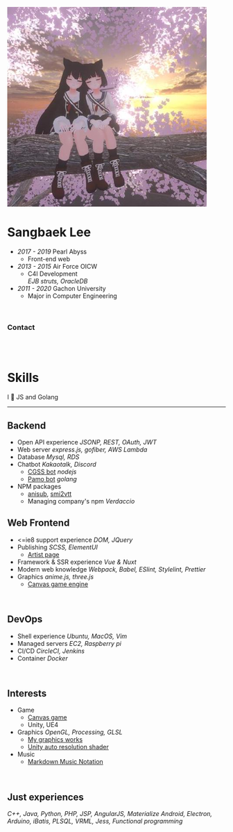 
[![avatar](img/avatar.jpg)](https://github.com/nupamore)

# Sangbaek Lee
- *2017 - 2019* Pearl Abyss
  - Front-end web
- *2013 - 2015* Air Force OICW
  - C4I Development  
    *EJB struts, OracleDB*
- *2011 - 2020* Gachon University
  - Major in Computer Engineering

<br>

### Contact
[<i class="fa fa-github-alt fa-lg" aria-hidden="true" title="Github"></i>](https://github.com/nupamore)
[<i class="fa fa-envelope fa-lg" aria-hidden="true" title="Gmail"></i>](mailto:nupamore@gmail.com)



<br><!-- split --><br>



# Skills
I 💖 JS and Golang

---
## Backend
- Open API experience *JSONP, REST, OAuth, JWT*
- Web server *express.js, gofiber, AWS Lambda*
- Database *Mysql, RDS*
- Chatbot *Kakaotalk, Discord*
  - [CGSS bot](https://github.com/nupamore/cgss-yellowid) *nodejs*
  - [Pamo bot](https://github.com/nupamore/pamo_bot) *golang*
- NPM packages
  - [anisub](https://www.npmjs.com/package/anisub),
  [smi2vtt](https://www.npmjs.com/package/smi2vtt)
  - Managing company's npm *Verdaccio*

## Web Frontend
- <=ie8 support experience *DOM, JQuery*
- Publishing *SCSS, ElementUI*
  - [Artist page](litmuzik/index.html)
- Framework & SSR experience *Vue & Nuxt*
- Modern web knowledge *Webpack, Babel, ESlint, Stylelint, Prettier*
- Graphics *anime.js, three.js*
  - [Canvas game engine](https://github.com/MCStudy/MCS-Engine)

<br>

## DevOps
- Shell experience *Ubuntu, MacOS, Vim*
- Managed servers *EC2, Raspberry pi*
- CI/CD *CircleCI, Jenkins*
- Container *Docker*

<br>

## Interests
- Game
  - [Canvas game](https://github.com/nupamore/findTheSun)
  - Unity, UE4
- Graphics *OpenGL, Processing, GLSL*
  - [My graphics works](https://github.com/nupamore/graphics)
  - [Unity auto resolution shader](https://github.com/nupamore/vrc-autoresize-photoframe)
- Music
  - [Markdown Music Notation](https://github.com/nupamore/Markdown-Music-Notation)

<br>

## Just experiences
*C++, Java, Python, PHP, JSP,
AngularJS, Materialize
Android, Electron, Arduino,
iBatis, PLSQL,
VRML,
Jess, Functional programming*
